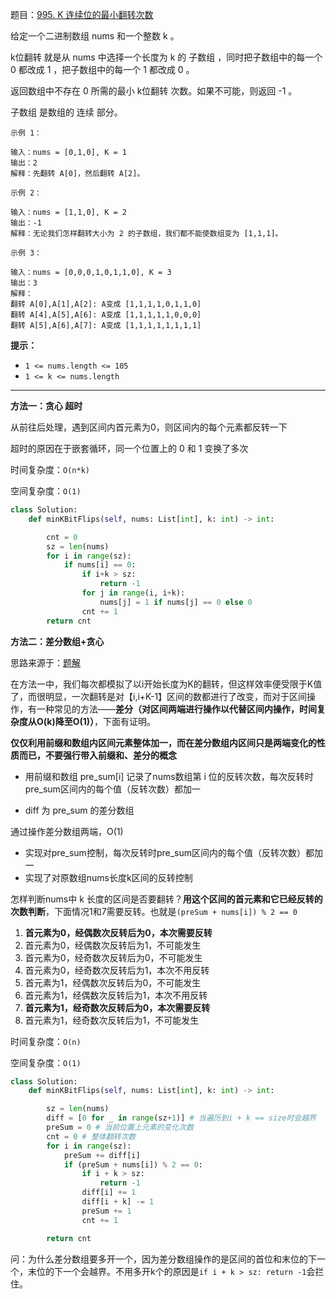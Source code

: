 题目：[995. K 连续位的最小翻转次数](https://leetcode-cn.com/problems/minimum-number-of-k-consecutive-bit-flips/)

给定一个二进制数组 nums 和一个整数 k 。

k位翻转 就是从 nums 中选择一个长度为 k 的 子数组 ，同时把子数组中的每一个 0 都改成 1 ，把子数组中的每一个 1 都改成 0 。

返回数组中不存在 0 所需的最小 k位翻转 次数。如果不可能，则返回 -1 。

子数组 是数组的 连续 部分。

```
示例 1：

输入：nums = [0,1,0], K = 1
输出：2
解释：先翻转 A[0]，然后翻转 A[2]。

示例 2：

输入：nums = [1,1,0], K = 2
输出：-1
解释：无论我们怎样翻转大小为 2 的子数组，我们都不能使数组变为 [1,1,1]。

示例 3：

输入：nums = [0,0,0,1,0,1,1,0], K = 3
输出：3
解释：
翻转 A[0],A[1],A[2]: A变成 [1,1,1,1,0,1,1,0]
翻转 A[4],A[5],A[6]: A变成 [1,1,1,1,1,0,0,0]
翻转 A[5],A[6],A[7]: A变成 [1,1,1,1,1,1,1,1]

```

**提示：**

- `1 <= nums.length <= 105`
- `1 <= k <= nums.length`

---

**方法一：贪心 超时**

从前往后处理，遇到区间内首元素为0，则区间内的每个元素都反转一下

超时的原因在于嵌套循环，同一个位置上的 0 和 1 变换了多次

时间复杂度：`O(n*k)`

空间复杂度：`O(1)`

```python
class Solution:
    def minKBitFlips(self, nums: List[int], k: int) -> int:

        cnt = 0
        sz = len(nums)
        for i in range(sz):
            if nums[i] == 0:
                if i+k > sz:
                    return -1
                for j in range(i, i+k):
                    nums[j] = 1 if nums[j] == 0 else 0
                cnt += 1
        return cnt
```

**方法二：差分数组+贪心**

思路来源于：[题解](https://leetcode-cn.com/problems/minimum-number-of-k-consecutive-bit-flips/solution/k-lian-xu-wei-de-zui-xiao-fan-zhuan-ci-s-dseq/)

在方法一中，我们每次都模拟了以i开始长度为K的翻转，但这样效率便受限于K值了，而很明显，一次翻转是对【i,i+K-1】区间的数都进行了改变，而对于区间操作，有一种常见的方法——**差分（对区间两端进行操作以代替区间内操作，时间复杂度从O(k)降至O(1)）**，下面有证明。

**仅仅利用前缀和数组内区间元素整体加一，而在差分数组内区间只是两端变化的性质而已，不要强行带入前缀和、差分的概念**

- 用前缀和数组 pre_sum[i] 记录了nums数组第 i 位的反转次数，每次反转时pre_sum区间内的每个值（反转次数）都加一

- diff 为 pre_sum 的差分数组



通过操作差分数组两端，O(1)

- 实现对pre_sum控制，每次反转时pre_sum区间内的每个值（反转次数）都加一
- 实现了对原数组nums长度k区间的反转控制



怎样判断nums中 k 长度的区间是否要翻转？**用这个区间的首元素和它已经反转的次数判断**，下面情况1和7需要反转。也就是`(preSum + nums[i]) % 2 == 0`

1. **首元素为0，经偶数次反转后为0，本次需要反转**
2. 首元素为0，经偶数次反转后为1，不可能发生
3. 首元素为0，经奇数次反转后为0，不可能发生
4. 首元素为0，经奇数次反转后为1，本次不用反转
5. 首元素为1，经偶数次反转后为0，不可能发生
6. 首元素为1，经偶数次反转后为1，本次不用反转
7. **首元素为1，经奇数次反转后为0，本次需要反转**
8. 首元素为1，经奇数次反转后为1，不可能发生



时间复杂度：`O(n)`

空间复杂度：`O(1)`

```python
class Solution:
    def minKBitFlips(self, nums: List[int], k: int) -> int:

        sz = len(nums)
        diff = [0 for _ in range(sz+1)] # 当遍历到i + k == size时会越界
        preSum = 0 # 当前位置上元素的变化次数
        cnt = 0 # 整体翻转次数
        for i in range(sz):
            preSum += diff[i]
            if (preSum + nums[i]) % 2 == 0:
                if i + k > sz:
                    return -1
                diff[i] += 1
                diff[i + k] -= 1
                preSum += 1
                cnt += 1

        return cnt
```

问：为什么差分数组要多开一个，因为差分数组操作的是区间的首位和末位的下一个，末位的下一个会越界。不用多开k个的原因是`if i + k > sz: return -1`会拦住。

